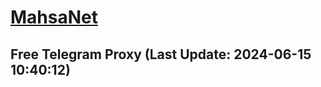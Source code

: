 
# [MahsaNet](https://t.me/mahsa_net)
## Free Telegram Proxy (Last Update: 2024-06-15 10:40:12)

    